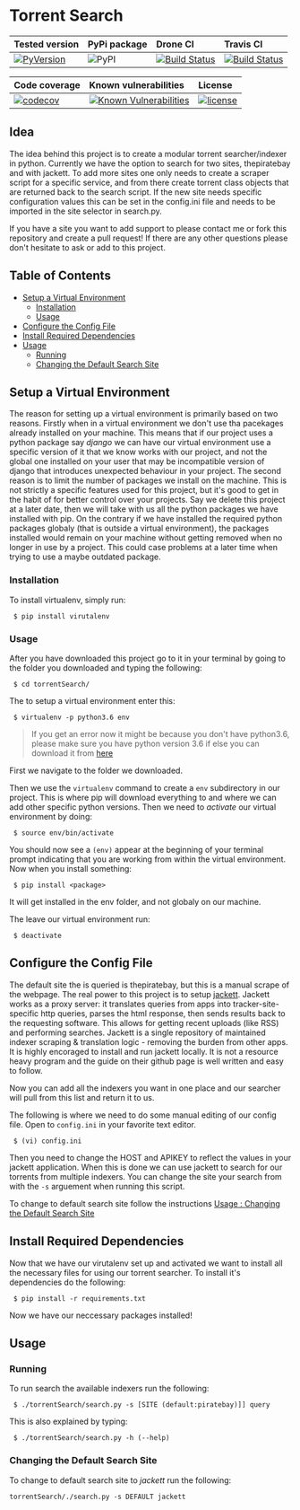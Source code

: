 # Torrent Search

| Tested version | PyPi package | Drone CI | Travis CI |
|:--------|:------|:------|:------------|
| [![PyVersion](https://img.shields.io/badge/python-3.6-blue.svg)](https://www.python.org/downloads/release/python-360/) | ![PyPI](https://img.shields.io/pypi/v/torrentSearch) | [![Build Status](https://drone.schleppe.cloud/api/badges/KevinMidboe/torrent_search/status.svg)](https://drone.schleppe.cloud/KevinMidboe/torrent_search) | [![Build Status](https://travis-ci.org/KevinMidboe/torrent_search.svg?branch=master)](https://travis-ci.org/KevinMidboe/torrent_search)

| Code coverage | Known vulnerabilities | License |
|:--------|:------|:------------|
| [![codecov](https://codecov.io/gh/KevinMidboe/torrent_search/branch/master/graph/badge.svg)](https://codecov.io/gh/KevinMidboe/torrent_search) | [![Known Vulnerabilities](https://snyk.io/test/github/kevinmidboe/torrent_search/badge.svg?targetFile=requirements.txt)](https://snyk.io/test/github/kevinmidboe/torrent_search?targetFile=requirements.txt) | [![license](https://img.shields.io/github/license/mashape/apistatus.svg)](LICENSE)

## Idea
The idea behind this project is to create a modular torrent searcher/indexer in python. Currently we have the option to search for two sites, thepiratebay and with jackett. To add more sites one only needs to create a scraper script for a specific service, and from there create torrent class objects that are returned back to the search script. If the new site needs specific configuration values this can be set in the config.ini file and needs to be imported in the site selector in search.py. 

If you have a site you want to add support to please contact me or fork this repository and create a pull request! If there are any other questions please don't hesitate to ask or add to this project.

## Table of Contents

* [Setup a Virtual Environment](#setup_a_virtual_environment)
  * [Installation](#env_installation)
  * [Usage](#env_usage)
* [Configure the Config File](#configure_config_file)
* [Install Required Dependencies](#install_requirements)
* [Usage](#usage)
  * [Running](#usage_running)
  * [Changing the Default Search Site](#changing_default)

<a name='setup_a_virtual_enviroment'></a>
## Setup a Virtual Environment
The reason for setting up a virtual environment is primarily based on two reasons. Firstly when in a virtual environment we don't use tha pacekages already installed on your machine. This means that if our project uses a python package say *django* we can have our virtual environment use a specific version of it that we know works with our project, and not the global one installed on your user that may be incompatible version of django that introduces unexpected behaviour in your project. The second reason is to limit the number of packages we install on the machine. This is not strictly a specific features used for this project, but it's good to get in the habit of for better control over your projects. Say we delete this project at a later date, then we will take with us all the python packages we have installed with pip. On the contrary if we have installed the required python packages globaly (that is outside a virtual environment), the packages installed would remain on your machine without getting removed when no longer in use by a project. This could case problems at a later time when trying to use a maybe outdated package.

<a name='env_installation'></a>
### Installation
To install virtualenv, simply run:  

```
 $ pip install virutalenv
```

<a name='env_usage'></a>
### Usage
After you have downloaded this project go to it in your terminal by going to the folder you downloaded and typing the following:


```
 $ cd torrentSearch/
```

The to setup a virtual environment enter this:

```
 $ virtualenv -p python3.6 env
```

 > If you get an error now it might be because you don't have python3.6, please make sure you have python version 3.6 if else you can download it from [here](https://www.python.org/downloads/)


First we navigate to the folder we downloaded.

Then we use the ```virtualenv``` command to create a ```env``` subdirectory in our project. This is where pip will download everything to and where we can add other specific python versions. Then we need to *activate* our virtual environment by doing:

```
 $ source env/bin/activate
```

You should now see a ```(env)``` appear at the beginning of your terminal prompt indicating that you are working from within the virtual environment. Now when you install something: 

```
 $ pip install <package>
```

It will get installed in the env folder, and not globaly on our machine. 

The leave our virtual environment run: 

```
 $ deactivate
```

<a name='configure_config_file'></a>
## Configure the Config File
The default site the is queried is thepiratebay, but this is a manual scrape of the webpage. The real power to this project is to setup [jackett](#https://github.com/Jackett/Jackett). Jackett works as a proxy server: it translates queries from apps into tracker-site-specific http queries, parses the html response, then sends results back to the requesting software. This allows for getting recent uploads (like RSS) and performing searches. Jackett is a single repository of maintained indexer scraping & translation logic - removing the burden from other apps.  
It is highly encoraged to install and run jackett locally. It is not a resource heavy program and the guide on their github page is well written and easy to follow. 

Now you can add all the indexers you want in one place and our searcher will pull from this list and return it to us. 

The following is where we need to do some manual editing of our config file. Open to ```config.ini``` in your favorite text editor. 

``` 
 $ (vi) config.ini
```

Then you need to change the HOST and APIKEY to reflect the values in your jackett application. When this is done we can use jackett to search for our torrents from multiple indexers. You can change the site your search from with the ```-s``` arguement when running this script.

To change to default search site follow the instructions [Usage : Changing the Default Search Site](#changing_default)

<a name='install_requirements'></a>
## Install Required Dependencies
Now that we have our virutalenv set up and activated we want to install all the necessary files for using our torrent searcher. To install it's dependencies do the following:

```
 $ pip install -r requirements.txt
```

Now we have our neccessary packages installed!


<a name='usage'></a>
## Usage
<a name='usage_running'></a>
### Running
To run search the available indexers run the following:

```
 $ ./torrentSearch/search.py -s [SITE (default:piratebay)]] query
```

This is also explained by typing:

```
 $ ./torrentSearch/search.py -h (--help)
```

<a name='changing_default'></a>
### Changing the Default Search Site
To change to default search site to *jackett* run the following:

```
torrentSearch/./search.py -s DEFAULT jackett
```
